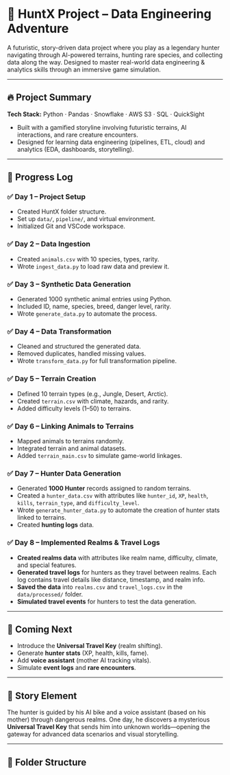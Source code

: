 # 🏹 HuntX Project – Data Engineering Adventure

A futuristic, story-driven data project where you play as a legendary hunter navigating through AI-powered terrains, hunting rare species, and collecting data along the way. Designed to master real-world data engineering & analytics skills through an immersive game simulation.

---

## 🔥 Project Summary

**Tech Stack:** Python · Pandas · Snowflake · AWS S3 · SQL · QuickSight

- Built with a gamified storyline involving futuristic terrains, AI interactions, and rare creature encounters.
- Designed for learning data engineering (pipelines, ETL, cloud) and analytics (EDA, dashboards, storytelling).

---

## 📅 Progress Log

### ✅ Day 1 – Project Setup
- Created HuntX folder structure.
- Set up `data/`, `pipeline/`, and virtual environment.
- Initialized Git and VSCode workspace.

### ✅ Day 2 – Data Ingestion
- Created `animals.csv` with 10 species, types, rarity.
- Wrote `ingest_data.py` to load raw data and preview it.

### ✅ Day 3 – Synthetic Data Generation
- Generated 1000 synthetic animal entries using Python.
- Included ID, name, species, breed, danger level, rarity.
- Wrote `generate_data.py` to automate the process.

### ✅ Day 4 – Data Transformation
- Cleaned and structured the generated data.
- Removed duplicates, handled missing values.
- Wrote `transform_data.py` for full transformation pipeline.

### ✅ Day 5 – Terrain Creation
- Defined 10 terrain types (e.g., Jungle, Desert, Arctic).
- Created `terrain.csv` with climate, hazards, and rarity.
- Added difficulty levels (1–50) to terrains.

### ✅ Day 6 – Linking Animals to Terrains
- Mapped animals to terrains randomly.
- Integrated terrain and animal datasets.
- Added `terrain_main.csv` to simulate game-world linkages.

### ✅ Day 7 – Hunter Data Generation
- Generated **1000 Hunter** records assigned to random terrains.
- Created a `hunter_data.csv` with attributes like `hunter_id`, `XP`, `health`, `kills`, `terrain_type`, and `difficulty_level`.
- Wrote `generate_hunter_data.py` to automate the creation of hunter stats linked to terrains.
- Created **hunting logs** data.

### ✅ Day 8 – Implemented Realms & Travel Logs
- **Created realms data** with attributes like realm name, difficulty, climate, and special features.
- **Generated travel logs** for hunters as they travel between realms. Each log contains travel details like distance, timestamp, and realm info.
- **Saved the data** into `realms.csv` and `travel_logs.csv` in the `data/processed/` folder.
- **Simulated travel events** for hunters to test the data generation.

---

## 🚀 Coming Next
- Introduce the **Universal Travel Key** (realm shifting).
- Generate **hunter stats** (XP, health, kills, fame).
- Add **voice assistant** (mother AI tracking vitals).
- Simulate **event logs** and **rare encounters**.

---

## 🧠 Story Element
The hunter is guided by his AI bike and a voice assistant (based on his mother) through dangerous realms. One day, he discovers a mysterious **Universal Travel Key** that sends him into unknown worlds—opening the gateway for advanced data scenarios and visual storytelling.

---

## 📂 Folder Structure

